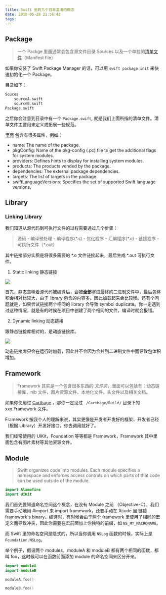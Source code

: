 ```yaml
---
title: Swift 里的几个容易混淆的概念
date: 2018-05-28 21:56:42
tags:
---
```


## Package

> 一个 Packge 里面通常会包含源文件目录 Sources 以及一个单独的[清单文件](https://zh.wikipedia.org/wiki/%E6%B8%85%E5%8D%95%E6%96%87%E4%BB%B6)（Manifest file）

如果你安装了 Swift Package Manager 的话，可以用 `swift package init` 来快速初始化一个 Package。

目录如下：

````swift
Souces
    sourceA.swift
    sourceB.swift
Package.swift
````

之后你会注意到目录中有一个 `Package.swift`, 就是我们上面所指的清单文件。清单文件主要用来定义或拓展一些规范。

[里面](https://github.com/apple/swift-package-manager/blob/master/Documentation/PackageDescriptionV4.md#package-manifest-file-format-reference) 包含有很多属性，例如：

- name: The name of the package.
- pkgConfig: Name of the pkg-config (.pc) file to get the additional flags for system modules.
- providers: Defines hints to display for installing system modules.
- products: The products vended by the package.
- dependencies: The external package dependencies.
- targets: The list of targets in the package.
- swiftLanguageVersions: Specifies the set of supported Swift language versions.

## Library

### Linking Library

我们知道从源代码到可执行文件的过程需要通过几个步骤：

> 源码 - 编译预处理 - 编译程序(\*.s) - 优化程序 - 汇编程序(\*.o) - 链接程序 - 可执行文件（*.out）

其中链接部分实质是将很多需要的 *.o 文件链接起来，最后生成 *.out 可执行文件。

1. Static linking 静态链接

![](http://ww1.sinaimg.cn/large/8c7526ebgy1fsautl5jmfj20x60mc0tm.jpg)

首先，静态意味着源代码被编译后，会被**全部**塞进最终的二进制文件中，最后包体积会相对比较大，由于 library 包含的内容多，因此加载起来会比较慢。还有个问题就是，如果尝试链接两个相同的 library 会导致 symbol duplicate。你一定遇到过这种情况，就是有的时候在项目中创建了两个相同的文件，编译时就会报错。

2. Dynamic linking 动态链接

跟静态链接库相对的，是动态链接库。

![](http://ww1.sinaimg.cn/large/8c7526ebgy1fsautl4sykj20x60kf0tu.jpg)

动态链接库只会在运行时加载，因此并不会因为合并到二进制文件中而导致包体积增加。

## Framework

> Framework 其实是一个包含很多东西的 *文件夹*，里面可以包括有：动态链接库，nib 文件，图片资源文件，本地化文件，头文件以及相关文档。

如果你使用过 [Carthage](https://github.com/Carthage/Carthage) ，那你一定见过 ` /Carthage/Build/` 目录下的 xxx.Framework 文件。

Framework 按我个人的理解来说，其实更像是开发者开发好的框架，开发者已经（根据 Library）开发好接口，你去调用就好了。

我们经常使用的 UIKit，Foundation 等等都是 Framework，Framework 其中里面包含有图片素材等其他资源文件。

## Module

> Swift organizes code into modules. Each module specifies a namespace and enforces access controls on which parts of that code can be used outside of the module.

````swift
import Alamofire
import UIKit
````
我们首先要知道命名空间这个概念，在没有 Module 之前 （Objective-C），我们需要手动地用 #import 来 import framework，还要手动在 Xcode 里 链接 framework's binary。编译时，有时候会由于两个 framework 里使用了相同的宏定义而导致冲突，因此你需要在宏前面加上你独特的前缀，如 `NS_MY_MACRONAME`。

而 Swift 里的命名空间是隐式的，所以当你调用 `NSLog` 函数的时候，实际上是 `Foundation.NSLog`。

举个例子，假设两个 modules，moduleA 和 moduleB 都有两个相同的函数，都叫 foo，这时候可以在函数前面添加 module 的命名空间来区分开来。

````swift
import moduleA
import moduleB

moduleA.foo()

moduleB.foo()
````

